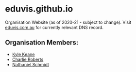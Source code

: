 # eduvis.github.io
Organisation Website (as of 2020-21 - subject to change).  Visit [eduvis.com.au](http://eduvis.com.au) for currently relevant DNS record.

## Organisation Members:
* [Kyle Keane](https://github.com/kylekeane/)
* [Charlie Roberts](https://github.com/eduvis-charlie/)
* [Nathaniel Schmidt](https://github.com/njsch/)
